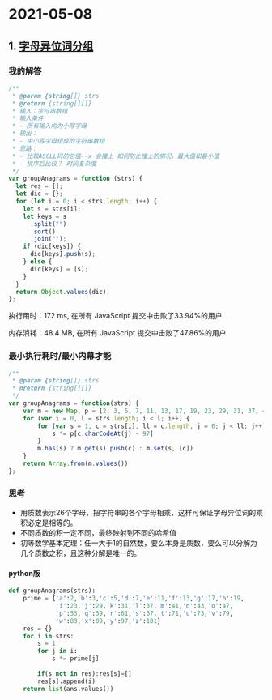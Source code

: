 # 2021-05-08

## 1. [字母异位词分组](https://leetcode-cn.com/problems/group-anagrams/)

### 我的解答

```js
/**
 * @param {string[]} strs
 * @return {string[][]}
 * 输入：字符串数组
 * 输入条件
 * - 所有输入均为小写字母
 * 输出：
 * - 由小写字母组成的字符串数组
 * 思路：
 * - 比较ASCLL码的总值--x 会撞上 如何防止撞上的情况，最大值和最小值
 * - 排序后比较？ 时间复杂度
 */
var groupAnagrams = function (strs) {
  let res = [];
  let dic = {};
  for (let i = 0; i < strs.length; i++) {
    let s = strs[i];
    let keys = s
      .split("")
      .sort()
      .join("");
    if (dic[keys]) {
      dic[keys].push(s);
    } else {
      dic[keys] = [s];
    }
  }
  return Object.values(dic);
};

```

执行用时：172 ms, 在所有 JavaScript 提交中击败了33.94%的用户

内存消耗：48.4 MB, 在所有 JavaScript 提交中击败了47.86%的用户

### 最小执行耗时/最小内幕才能

```js
/**
 * @param {string[]} strs
 * @return {string[][]}
 */
var groupAnagrams = function(strs) {
    var m = new Map, p = [2, 3, 5, 7, 11, 13, 17, 19, 23, 29, 31, 37, 41, 43, 47, 53, 59, 61, 67, 71, 73, 79, 83, 89, 97, 101];
    for (var i = 0, l = strs.length; i < l; i++) {
        for (var s = 1, c = strs[i], ll = c.length, j = 0; j < ll; j++) {
            s *= p[c.charCodeAt(j) - 97]
        }
        m.has(s) ? m.get(s).push(c) : m.set(s, [c])
    }
    return Array.from(m.values())
};
```

### 思考

- 用质数表示26个字母，把字符串的各个字母相乘，这样可保证字母异位词的乘积必定是相等的。
- 不同质数的积一定不同，最终映射到不同的哈希值
- 初等数学基本定理：任一大于1的自然数，要么本身是质数，要么可以分解为几个质数之积，且这种分解是唯一的。

#### python版

```python
def groupAnagrams(strs):
    prime = {'a':2,'b':3,'c':5,'d':7,'e':11,'f':13,'g':17,'h':19,
             'i':23,'j':29,'k':31,'l':37,'m':41,'n':43,'o':47,
             'p':53,'q':59,'r':61,'s':67,'t':71,'u':73,'v':79,
             'w':83,'x':89,'y':97,'z':101}
    res = {}
    for i in strs:
        s = 1
        for j in i:
            s *= prime[j]
        
        if(s not in res):res[s]=[]
        res[s].append(i)
    return list(ans.values())
```



